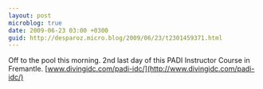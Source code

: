 ```yaml
---
layout: post
microblog: true
date: 2009-06-23 03:00 +0300
guid: http://desparoz.micro.blog/2009/06/23/t2301459371.html
---
```

Off to the pool this morning. 2nd last day of this PADI Instructor Course in Fremantle. [www.divingidc.com/padi-idc/](http://www.divingidc.com/padi-idc/)
